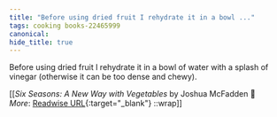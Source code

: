 ```yaml
---
title: "Before using dried fruit I rehydrate it in a bowl ..."
tags: cooking books-22465999
canonical: 
hide_title: true
---
```


Before using dried fruit I rehydrate it in a bowl of water with a splash of vinegar (otherwise it can be too dense and chewy).


[[<cite>_Six Seasons: A New Way with Vegetables_</cite> by Joshua McFadden 📕<br>
_More_: [Readwise URL](https://readwise.io/open/443829108){:target="_blank"}
::wrap]]